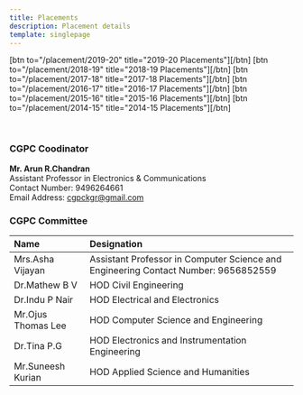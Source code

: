 ```yaml
---
title: Placements
description: Placement details
template: singlepage
---
```



[btn to="/placement/2019-20" title="2019-20 Placements"][/btn]
[btn to="/placement/2018-19" title="2018-19 Placements"][/btn]
[btn to="/placement/2017-18" title="2017-18 Placements"][/btn]
[btn to="/placement/2016-17" title="2016-17 Placements"][/btn]
[btn to="/placement/2015-16" title="2015-16 Placements"][/btn]
[btn to="/placement/2014-15" title="2014-15 Placements"][/btn]


<br>

### CGPC Coodinator
**Mr. Arun R.Chandran**
<br>
Assistant Professor in Electronics & Communications
<br>
Contact Number: 9496264661
<br>
Email Address: cgpckgr@gmail.com

### CGPC Committee
| Name 	| Designation 	|
|:--------------------	|:------------------------------------------------------------------------------------	|
| Mrs.Asha Vijayan 	| Assistant Professor in Computer Science and Engineering Contact Number: 9656852559 	|
| Dr.Mathew B V 	| HOD Civil Engineering 	|
| Dr.Indu P Nair 	| HOD Electrical and Electronics 	|
| Mr.Ojus Thomas Lee 	| HOD Computer Science and Engineering 	|
| Dr.Tina P.G 	| HOD Electronics and Instrumentation Engineering 	|
| Mr.Suneesh Kurian 	| HOD Applied Science and Humanities 	|
